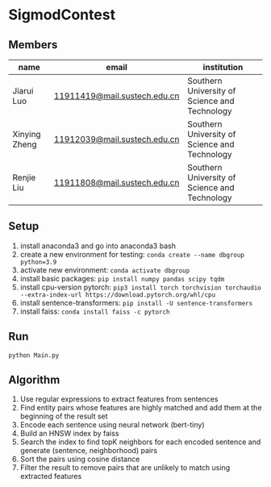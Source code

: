 # SigmodContest
## Members
| name | email                        | institution |
|------|------------------------------|-------------|
| Jiarui Luo | 11911419@mail.sustech.edu.cn | Southern University of Science and Technology |
| Xinying Zheng | 11912039@mail.sustech.edu.cn | Southern University of Science and Technology |
| Renjie Liu | 11911808@mail.sustech.edu.cn | Southern University of Science and Technology |

## Setup
1. install anaconda3 and go into anaconda3 bash
2. create a new environment for testing: 
`conda create --name dbgroup python=3.9`
3. activate new environment: `conda activate dbgroup`
4. install basic packages: `pip install numpy pandas scipy tqdm`
5. install cpu-version pytorch: `pip3 install torch torchvision torchaudio --extra-index-url https://download.pytorch.org/whl/cpu`
6. install sentence-transformers: `pip install -U sentence-transformers`
7. install faiss: `conda install faiss -c pytorch`

## Run
`python Main.py`

## Algorithm 
1. Use regular expressions to extract features from sentences
2. Find entity pairs whose features are highly matched and add them at the beginning of the result set
3. Encode each sentence using neural network (bert-tiny)
4. Build an HNSW index by faiss
5. Search the index to find topK neighbors for each encoded sentence and generate (sentence, neighborhood) pairs
6. Sort the pairs using cosine distance
7. Filter the result to remove pairs that are unlikely to match using extracted features
